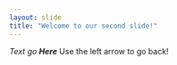 ```yaml
---
layout: slide
title: "Welcome to our second slide!"
---
```

_Text go **Here**_
Use the left arrow to go back!
